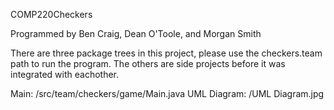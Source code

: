 COMP220Checkers

Programmed by Ben Craig, Dean O'Toole, and Morgan Smith

There are three package trees in this project, please use the checkers.team path to run the program.
The others are side projects before it was integrated with eachother.

Main: /src/team/checkers/game/Main.java
UML Diagram: /UML Diagram.jpg